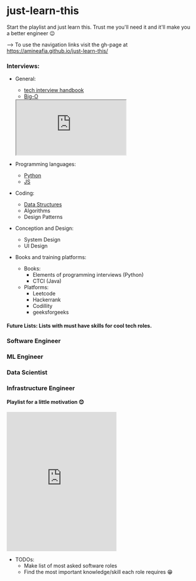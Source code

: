 # just-learn-this
Start the playlist and just learn this. Trust me you'll need it and it'll make you a better engineer 😉

--> To use the navigation links visit the gh-page at https://amineafia.github.io/just-learn-this/

### Interviews:
- General:
	- [tech interview handbook](https://github.com/yangshun/tech-interview-handbook)
	- [Big-O](https://cooervo.github.io/Algorithms-DataStructures-BigONotation/index.html)
	<iframe src="https://cooervo.github.io/Algorithms-DataStructures-BigONotation/index.html"></iframe>

- Programming languages:
	- [Python](https://github.com/AmineAfia/Py-Cracking)
	- [JS](js/es6-cheatsheet.md)
- Coding:
	- [Data Structures](data_structures/data_structure_menu.md)
	- Algorithms
	- Design Patterns
- Conception and Design:
	- System Design
	- UI Design
- Books and training platforms:
	- Books:
		- Elements of programming interviews (Python)
		- CTCI (Java)
	- Platforms:
		- Leetcode
		- Hackerrank
		- Codillity
		- geeksforgeeks

#### Future Lists: Lists with must have skills for cool tech roles.
### Software Engineer

### ML Engineer

### Data Scientist

### Infrastructure Engineer


#### Playlist for a little motivation 😊
<iframe src="https://open.spotify.com/user/dr.avril/playlist/1IHMAPylIz7EC1nqmC86jl?si=MUX77QWfRKyjqWi30BeOrg" width="300" height="380" frameborder="0" allowtransparency="true"></iframe>

- TODOs:
	- Make list of most asked software roles
	- Find the most important knowledge/skill each role requires 😁

